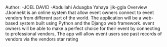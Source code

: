 Author:
-JOEL DAVID
-Abdullahi Aduagba Yahaya
ijlk-ggla
Overview
J.konnekt is an online system that allow event owners connect to event vendors from different part of the world. The application will be a web-based system built using Python and the Django web framework. event owners will be able to make a perfect choice for their event by connecting to professional vendors, The app will allow event users see past records of vendors via the vendors star rating

